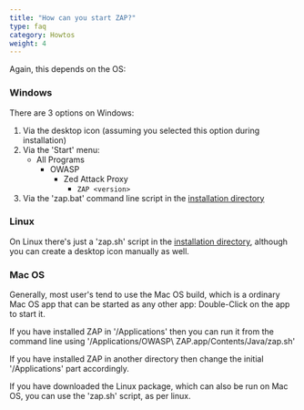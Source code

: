 ```yaml
---
title: "How can you start ZAP?"
type: faq
category: Howtos
weight: 4
---
```


Again, this depends on the OS:

###  Windows

There are 3 options on Windows:

1. Via the desktop icon (assuming you selected this option during installation)
1. Via the 'Start' menu:
   * All Programs
     * OWASP 
       * Zed Attack Proxy 
         * `ZAP <version>`
1. Via the 'zap.bat' command line script in the [installation directory](/faq/where-is-zap-installed/)

###  Linux

On Linux there's just a 'zap.sh' script in the [installation
directory](/faq/where-is-zap-installed/), although you can create a desktop icon manually as
well.

###  Mac OS

Generally, most user's tend to use the Mac OS build, which is a ordinary Mac
OS app that can be started as any other app: Double-Click on the app to start
it. 

If you have installed ZAP in '/Applications' then you can run it from the command line using 
'/Applications/OWASP\ ZAP.app/Contents/Java/zap.sh'

If you have installed ZAP in another directory then change the initial '/Applications' part accordingly.

If you have downloaded the Linux package, which can also be run on Mac OS,
you can use the 'zap.sh' script, as per linux.
